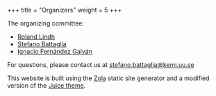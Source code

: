 +++
title = "Organizers"
weight = 5
+++

The organizing committee:

* [Roland Lindh](mailto:roland.lindh@kemi.uu.se)
* [Stefano Battaglia](mailto:stefano.battaglia@kemi.uu.se)
* [Ignacio Fernández Galván](mailto:ignacio.fernandez@kemi.uu.se)

For questions, please contact us at [stefano.battaglia@kemi.uu.se](mailto:stefano.battaglia@kemi.uu.se)


This website is built using the [Zola](https://www.getzola.org/) static site
generator and a modified version of the [Juice theme](https://juice.huhu.io/).
